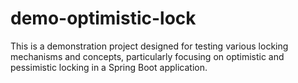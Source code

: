 # demo-optimistic-lock
This is a demonstration project designed for testing various locking mechanisms and concepts, particularly focusing on optimistic and pessimistic locking in a Spring Boot application.
